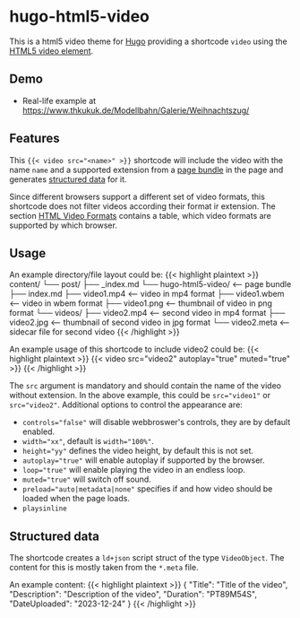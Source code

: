 # hugo-html5-video

This is a html5 video theme for [Hugo](https://gohugo.io/) providing a shortcode `video` using the [HTML5 video element](https://www.w3schools.com/html/html5_video.asp).

## Demo

* Real-life example at https://www.thkukuk.de/Modellbahn/Galerie/Weihnachtszug/

## Features

This `{{< video src="<name>" >}}` shortcode will include the video with the name `name` and a supported extension from a [page bundle](https://gohugo.io/content-management/page-bundles/) in the page and generates [structured data](https://schema.org/VideoObject) for it.

Since different browsers support a different set of video formats, this shortcode does not filter videos according their format ir extension. The section [HTML Video Formats](https://www.w3schools.com/html/html5_video.asp) contains a table, which video formats are supported by which browser.

## Usage

An example directory/file layout could be:
{{< highlight plaintext >}}
content/
└── post/
    ├── _index.md
    └── hugo-html5-video/       <-- page bundle
        ├── index.md
        ├── video1.mp4          <-- video in mp4 format
        ├── video1.wbem         <-- video in wbem format
        ├── video1.png          <-- thumbnail of video in png format
        └── videos/
            ├── video2.mp4      <-- second video in mp4 format
            ├── video2.jpg      <-- thumbnail of second video in jpg format
            └── video2.meta     <-- sidecar file for second video
{{< /highlight >}}

An example usage of this shortcode to include video2 could be:
{{< highlight plaintext >}}
{{< video src="video2" autoplay="true" muted="true" >}}
{{< /highlight >}}

The `src` argument is mandatory and should contain the name of the video
without extension. In the above example, this could be `src="video1"` or
`src="video2"`.
Additional options to control the appearance are:
- `controls="false"` will disable webbroswer's controls, they are by default enabled.
- `width="xx"`, default is `width="100%"`.
- `height="yy"` defines the video height, by default this is not set.
- `autoplay="true"` will enable autoplay if supported by the browser.
- `loop="true"` will enable playing the video in an endless loop.
- `muted="true"` will switch off sound.
- `preload="auto|metadata|none"` specifies if and how video should be loaded when the page loads.
- `playsinline`

## Structured data

The shortcode creates a `ld+json` script struct of the type `VideoObject`. The content for this is mostly taken from the `*.meta` file.

An example content:
{{< highlight plaintext >}}
{
  "Title": "Title of the video",
  "Description": "Description of the video",
  "Duration": "PT89M54S",
  "DateUploaded": "2023-12-24"
}
{{< /highlight >}}
